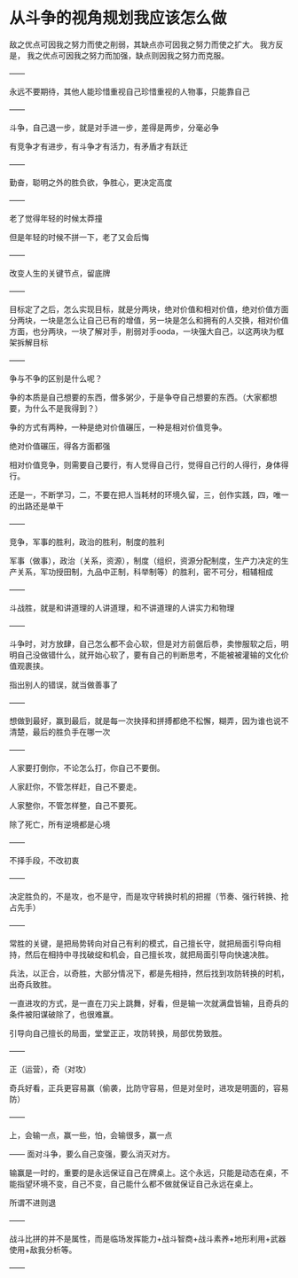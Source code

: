 # 从斗争的视角规划我应该怎么做

敌之优点可因我之努力而使之削弱，其缺点亦可因我之努力而使之扩大。
我方反是，
我之优点可因我之努力而加强，缺点则因我之努力而克服。

——

永远不要期待，其他人能珍惜重视自己珍惜重视的人物事，只能靠自己

——

斗争，自己退一步，就是对手进一步，差得是两步，分毫必争

有竞争才有进步，有斗争才有活力，有矛盾才有跃迁

——

勤奋，聪明之外的胜负欲，争胜心，更决定高度

——

老了觉得年轻的时候太莽撞

但是年轻的时候不拼一下，老了又会后悔

——

改变人生的关键节点，留底牌

——

目标定了之后，怎么实现目标，就是分两块，绝对价值和相对价值，绝对价值方面分两块，一块是怎么让自己已有的增值，另一块是怎么和拥有的人交换，相对价值方面，也分两块，一块了解对手，削弱对手ooda，一块强大自己，以这两块为框架拆解目标

——

争与不争的区别是什么呢？

争的本质是自己想要的东西，僧多粥少，于是争夺自己想要的东西。（大家都想要，为什么不是我得到？）

争的方式有两种，一种是绝对价值碾压，一种是相对价值竞争。

绝对价值碾压，得各方面都强

相对价值竞争，则需要自己要行，有人觉得自己行，觉得自己行的人得行，身体得行。

还是一，不断学习，二，不要在把人当耗材的环境久留，三，创作实践，四，唯一的出路还是单干

——

竞争，军事的胜利，政治的胜利，制度的胜利

军事（做事），政治（关系，资源），制度（组织，资源分配制度，生产力决定的生产关系，军功授田制，九品中正制，科举制等）的胜利，密不可分，相辅相成

——

斗战胜，就是和讲道理的人讲道理，和不讲道理的人讲实力和物理

——

斗争时，对方放肆，自己怎么都不会心软，但是对方前倨后恭，卖惨服软之后，明明自己没做错什么，就开始心软了，要有自己的判断思考，不能被被灌输的文化价值观裹挟。

指出别人的错误，就当做善事了

——

想做到最好，赢到最后，就是每一次抉择和拼搏都绝不松懈，糊弄，因为谁也说不清楚，最后的胜负手在哪一次

——

人家要打倒你，不论怎么打，你自己不要倒。

人家赶你，不管怎样赶，自己不要走。

人家整你，不管怎样整，自己不要死。

除了死亡，所有逆境都是心境

——

不择手段，不改初衷

——

决定胜负的，不是攻，也不是守，而是攻守转换时机的把握（节奏、强行转换、抢占先手）

——

常胜的关键，是把局势转向对自己有利的模式，自己擅长守，就把局面引导向相持，然后在相持中寻找破绽和机会，自己擅长攻，就把局面引导向快速决胜。

兵法，以正合，以奇胜，大部分情况下，都是先相持，然后找到攻防转换的时机，出奇兵致胜。

一直进攻的方式，是一直在刀尖上跳舞，好看，但是输一次就满盘皆输，且奇兵的条件被阳谋破除了，也很难赢。

引导向自己擅长的局面，堂堂正正，攻防转换，局部优势致胜。

——

正（运营），奇（对攻）

奇兵好看，正兵更容易赢（偷袭，比防守容易，但是对垒时，进攻是明面的，容易防）

——

上，会输一点，赢一些，怕，会输很多，赢一点

——
面对斗争，要么自己变强，要么消灭对方。

输赢是一时的，重要的是永远保证自己在牌桌上。这个永远，只能是动态在桌，不能指望环境不变，自己不变，自己能什么都不做就保证自己永远在桌上。

所谓不进则退

——

战斗比拼的并不是属性，而是临场发挥能力+战斗智商+战斗素养+地形利用+武器使用+敌我分析等。

——

